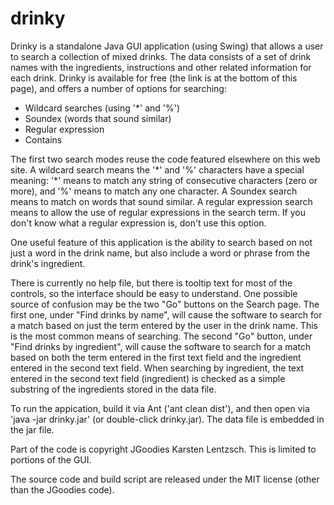 # drinky
Drinky is a standalone Java GUI application (using Swing) that allows a user to search a collection of mixed drinks. The data consists of a set of drink names with the ingredients, instructions and other related information for each drink. Drinky is available for free (the link is at the bottom of this page), and offers a number of options for searching:

* Wildcard searches (using '\*' and '%')
* Soundex (words that sound similar)
* Regular expression
* Contains

The first two search modes reuse the code featured elsewhere on this web site. A wildcard search means the '\*' and '%' characters have a special meaning: '\*' means to match any string of consecutive characters (zero or more), and '%' means to match any one character. A Soundex search means to match on words that sound similar. A regular expression search means to allow the use of regular expressions in the search term. If you don't know what a regular expression is, don't use this option.

One useful feature of this application is the ability to search based on not just a word in the drink name, but also include a word or phrase from the drink's ingredient.

There is currently no help file, but there is tooltip text for most of the controls, so the interface should be easy to understand. One possible source of confusion may be the two "Go" buttons on the Search page. The first one, under "Find drinks by name", will cause the software to search for a match based on just the term entered by the user in the drink name. This is the most common means of searching. The second "Go" button, under "Find drinks by ingredient", will cause the software to search for a match based on both the term entered in the first text field and the ingredient entered in the second text field. When searching by ingredient, the text entered in the second text field (ingredient) is checked as a simple substring of the ingredients stored in the data file.

To run the appication, build it via Ant ('ant clean dist'), and then open via 'java -jar drinky.jar' (or double-click drinky.jar). The data file is embedded in the jar file.

Part of the code is copyright JGoodies Karsten Lentzsch. This is limited to portions of the GUI.

The source code and build script are released under the MIT license (other than the JGoodies code).
